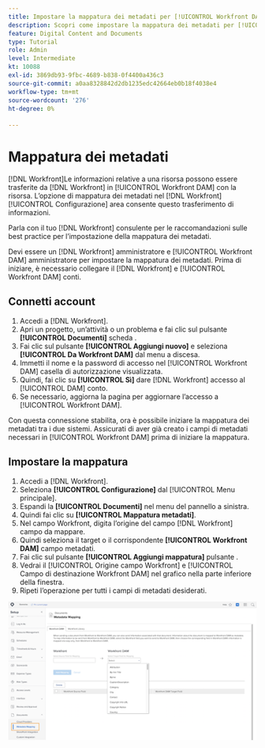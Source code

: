 ```yaml
---
title: Impostare la mappatura dei metadati per [!UICONTROL Workfront DAM]
description: Scopri come impostare la mappatura dei metadati per [!UICONTROL Workfront DAM].
feature: Digital Content and Documents
type: Tutorial
role: Admin
level: Intermediate
kt: 10088
exl-id: 3869db93-9fbc-4689-b838-0f4400a436c3
source-git-commit: a0aa8328842d2db1235edc42664eb0b18f4038e4
workflow-type: tm+mt
source-wordcount: '276'
ht-degree: 0%

---
```


# Mappatura dei metadati

[!DNL Workfront]Le informazioni relative a una risorsa possono essere trasferite da [!DNL Workfront] in [!UICONTROL Workfront DAM] con la risorsa. L’opzione di mappatura dei metadati nel [!DNL Workfront] [!UICONTROL Configurazione] area consente questo trasferimento di informazioni.

Parla con il tuo [!DNL Workfront] consulente per le raccomandazioni sulle best practice per l’impostazione della mappatura dei metadati.

Devi essere un [!DNL Workfront] amministratore e [!UICONTROL Workfront DAM] amministratore per impostare la mappatura dei metadati. Prima di iniziare, è necessario collegare il [!DNL Workfront] e [!UICONTROL Workfront DAM] conti.

## Connetti account

1. Accedi a [!DNL Workfront].
1. Apri un progetto, un’attività o un problema e fai clic sul pulsante **[!UICONTROL Documenti]** scheda .
1. Fai clic sul pulsante **[!UICONTROL Aggiungi nuovo]** e seleziona **[!UICONTROL Da Workfront DAM]** dal menu a discesa.
1. Immetti il nome e la password di accesso nel [!UICONTROL Workfront DAM] casella di autorizzazione visualizzata.
1. Quindi, fai clic su **[!UICONTROL Sì]** dare [!DNL Workfront] accesso al [!UICONTROL DAM] conto.
1. Se necessario, aggiorna la pagina per aggiornare l’accesso a [!UICONTROL Workfront DAM].

Con questa connessione stabilita, ora è possibile iniziare la mappatura dei metadati tra i due sistemi. Assicurati di aver già creato i campi di metadati necessari in [!UICONTROL Workfront DAM] prima di iniziare la mappatura.

## Impostare la mappatura

1. Accedi a [!DNL Workfront].
1. Seleziona **[!UICONTROL Configurazione]** dal [!UICONTROL Menu principale].
1. Espandi la **[!UICONTROL Documenti]** nel menu del pannello a sinistra.
1. Quindi fai clic su **[!UICONTROL Mappatura metadati]**.
1. Nel campo Workfront, digita l’origine del campo [!DNL Workfront] campo da mappare.
1. Quindi seleziona il target o il corrispondente **[!UICONTROL Workfront DAM]** campo metadati.
1. Fai clic sul pulsante **[!UICONTROL Aggiungi mappatura]** pulsante .
1. Vedrai il [!UICONTROL Origine campo Workfront] e [!UICONTROL Campo di destinazione Workfront DAM] nel grafico nella parte inferiore della finestra.
1. Ripeti l’operazione per tutti i campi di metadati desiderati.

![Uno screenshot del [!UICONTROL Mappatura metadati] schermo in [!DNL Workfront]](assets/01-metadata-mapping.png)
